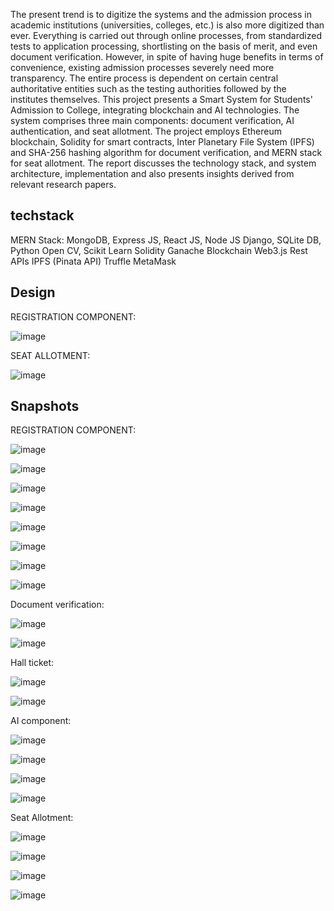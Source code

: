 The present trend is to digitize the systems and the admission process in academic institutions (universities, colleges, etc.) is also more digitized than ever. Everything is carried out through online processes, from standardized tests to application processing, shortlisting on the basis of merit, and even document verification. However, in spite of having huge benefits in terms of convenience, existing admission processes severely need more transparency. The entire process is dependent on certain central authoritative entities such as the testing authorities followed by the institutes themselves. This project presents a Smart System for Students' Admission to College, integrating blockchain and AI technologies. The system comprises three main components: document verification, AI authentication, and seat allotment. The project employs Ethereum blockchain, Solidity for smart contracts, Inter Planetary File System (IPFS) and SHA-256 hashing algorithm for document verification, and MERN stack for seat allotment. The report discusses the technology stack, and system architecture, implementation and also presents insights derived from relevant research papers.
## techstack
MERN Stack: MongoDB, Express JS, React JS, Node JS
Django, SQLite DB, Python
Open CV, Scikit Learn
Solidity 
Ganache Blockchain
Web3.js
Rest APIs
IPFS (Pinata API)
Truffle
MetaMask
## Design
REGISTRATION COMPONENT: 

![image](https://github.com/SammithaS/Smart-student-admission-system-complete-/assets/121117205/a88d7df5-eda0-46fe-b4d7-e4f928af071c)

SEAT ALLOTMENT:

![image](https://github.com/SammithaS/Smart-student-admission-system-complete-/assets/121117205/b6c4e4d4-ffde-4dc3-be4e-edac23114380)

## Snapshots

REGISTRATION COMPONENT: 

![image](https://github.com/SammithaS/Smart-student-admission-system-complete-/assets/121117205/d9fe9c31-997f-4ede-a4da-3fd142759468)

![image](https://github.com/SammithaS/Smart-student-admission-system-complete-/assets/121117205/c0a0756d-d96e-4194-a78c-e6b3f7f9b7e7)

![image](https://github.com/SammithaS/Smart-student-admission-system-complete-/assets/121117205/22fd9dcf-f8b7-495e-90ba-35a67236adb4)

![image](https://github.com/SammithaS/Smart-student-admission-system-complete-/assets/121117205/4b37197f-3508-447d-aa3d-70f67ad238f8)

![image](https://github.com/SammithaS/Smart-student-admission-system-complete-/assets/121117205/214742ed-d8a2-4416-9ba1-31e2773d9d50)

![image](https://github.com/SammithaS/Smart-student-admission-system-complete-/assets/121117205/510052df-b6b7-4350-8bbe-81906b60b9e0)

![image](https://github.com/SammithaS/Smart-student-admission-system-complete-/assets/121117205/66feb61e-d62b-42d7-a9ed-4a56cb810159)

![image](https://github.com/SammithaS/Smart-student-admission-system-complete-/assets/121117205/f0689148-a447-4358-b7b5-f1a82024a6d7)

Document verification:

![image](https://github.com/SammithaS/Smart-student-admission-system-complete-/assets/121117205/adda3e6a-342e-4aeb-8ed3-dfdaabdca7bd)

![image](https://github.com/SammithaS/Smart-student-admission-system-complete-/assets/121117205/3bf4fc36-2a1a-40ea-99e2-e74bae5a7b7f)

Hall ticket:

![image](https://github.com/SammithaS/Smart-student-admission-system-complete-/assets/121117205/caa97675-ab92-40d0-b3f4-6efb108d5159)

![image](https://github.com/SammithaS/Smart-student-admission-system-complete-/assets/121117205/e3e6f491-0108-4c0b-ad69-35f9bf49f4a1)


AI component:

![image](https://github.com/SammithaS/Smart-student-admission-system-complete-/assets/121117205/2ad751e9-b308-45a9-ac32-1542a76a0883)

![image](https://github.com/SammithaS/Smart-student-admission-system-complete-/assets/121117205/c93cb09a-fc44-4909-b15f-aaf329100e8f)

![image](https://github.com/SammithaS/Smart-student-admission-system-complete-/assets/121117205/b96eef76-fa27-4674-9659-f2d3ec3777ff)

![image](https://github.com/SammithaS/Smart-student-admission-system-complete-/assets/121117205/3a744e57-2b73-41d0-beeb-2f9701b0539e)

Seat Allotment:

![image](https://github.com/SammithaS/Smart-student-admission-system-complete-/assets/121117205/b4d70407-9666-4b4a-a121-573057f61972)

![image](https://github.com/SammithaS/Smart-student-admission-system-complete-/assets/121117205/fa10a988-e2c9-44c6-9733-da63e2a54756)

![image](https://github.com/SammithaS/Smart-student-admission-system-complete-/assets/121117205/b167d0e0-5449-46c1-8891-149926bb0580)

![image](https://github.com/SammithaS/Smart-student-admission-system-complete-/assets/121117205/d082a500-6f5f-4909-b7bd-b07d634d90de)









